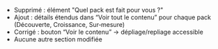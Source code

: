 - Supprimé : élément "Quel pack est fait pour vous ?"
- Ajout : détails étendus dans “Voir tout le contenu” pour chaque pack (Découverte, Croissance, Sur‑mesure)
- Corrigé : bouton “Voir le contenu” → dépliage/repliage accessible
- Aucune autre section modifiée
